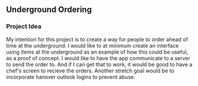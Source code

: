 ## Underground Ordering
### Project Idea
My intention for this project is to create a way for people to order ahead of time at the underground. I would like to at minimum create an interface using items at the underground as an example of how this could be useful, as a proof of concept. I would like to have the app communicate to a server to send the order to. And if I can get that to work, it would be good to have a chef's screen to recieve the orders. Another stretch goal would be to incorporate hanover outlook logins to prevent abuse.
